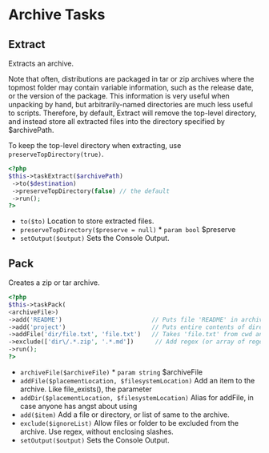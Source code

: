 # Archive Tasks
## Extract


Extracts an archive.

Note that often, distributions are packaged in tar or zip archives
where the topmost folder may contain variable information, such as
the release date, or the version of the package.  This information
is very useful when unpacking by hand, but arbitrarily-named directories
are much less useful to scripts.  Therefore, by default, Extract will
remove the top-level directory, and instead store all extracted files
into the directory specified by $archivePath.

To keep the top-level directory when extracting, use
`preserveTopDirectory(true)`.

``` php
<?php
$this->taskExtract($archivePath)
 ->to($destination)
 ->preserveTopDirectory(false) // the default
 ->run();
?>
```

* `to($to)`  Location to store extracted files.
* `preserveTopDirectory($preserve = null)`   * `param bool` $preserve
* `setOutput($output)`  Sets the Console Output.

## Pack


Creates a zip or tar archive.

``` php
<?php
$this->taskPack(
<archiveFile>)
->add('README')                         // Puts file 'README' in archive at the root
->add('project')                        // Puts entire contents of directory 'project' in archinve inside 'project'
->addFile('dir/file.txt', 'file.txt')   // Takes 'file.txt' from cwd and puts it in archive inside 'dir'.
->exclude(['dir\/.*.zip', '.*.md'])      // Add regex (or array of regex) to the excluded patterns list.
->run();
?>
```

* `archiveFile($archiveFile)`   * `param string` $archiveFile
* `addFile($placementLocation, $filesystemLocation)`  Add an item to the archive. Like file_exists(), the parameter
* `addDir($placementLocation, $filesystemLocation)`  Alias for addFile, in case anyone has angst about using
* `add($item)`  Add a file or directory, or list of same to the archive.
* `exclude($ignoreList)`  Allow files or folder to be excluded from the archive. Use regex, without enclosing slashes.
* `setOutput($output)`  Sets the Console Output.


